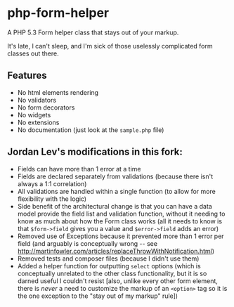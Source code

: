 # php-form-helper

A PHP 5.3 Form helper class that stays out of your markup.

It's late, I can't sleep, and I'm sick of those
uselessly complicated form classes out there.

## Features

- No html elements rendering
- No validators
- No form decorators
- No widgets
- No extensions
- No documentation (just look at the `sample.php` file)

## Jordan Lev's modifications in this fork:
- Fields can have more than 1 error at a time
- Fields are declared separately from validations (because there isn't always a 1:1 correlation)
- All validations are handled within a single function (to allow for more flexibility with the logic)
- Side benefit of the architectural change is that you can have a data model provide the field list and validation function, without it needing to know as much about how the Form class works (all it needs to know is that `$form->field` gives you a value and `$error->field` adds an error)
- Removed use of Exceptions because it prevented more than 1 error per field (and arguably is conceptually wrong -- see http://martinfowler.com/articles/replaceThrowWithNotification.html)
- Removed tests and composer files (because I didn't use them)
- Added a helper function for outputting `select` options (which is conceptually unrelated to the other class functionality, but it is so darned useful I couldn't resist [also, unlike every other form element, there is *never* a need to customize the markup of an `<option>` tag so it is the one exception to the "stay out of my markup" rule])
